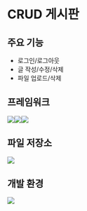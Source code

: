 # CRUD 게시판

## 주요 기능

- 로그인/로그아웃
- 글 작성/수정/삭제
- 파일 업로드/삭제

## 프레임워크

<img src="https://img.shields.io/badge/spring-20232a.svg?style=for-the-badge&logo=spring&logoColor=6DB33F" /><img src="https://img.shields.io/badge/springboot-20232a.svg?style=for-the-badge&logo=springboot&logoColor=6DB33F" /><img src="https://img.shields.io/badge/bootstrap-20232a.svg?style=for-the-badge&logo=bootstrap&logoColor=7952B3" />

## 파일 저장소 

<img src="https://img.shields.io/badge/aws s3 bucket-20232a.svg?style=for-the-badge&logo=amazons3&logoColor=569A31" />

## 개발 환경

<img src="https://img.shields.io/badge/intellij idea community-20232a.svg?style=for-the-badge&logo=intellijidea&logoColor=000000" />